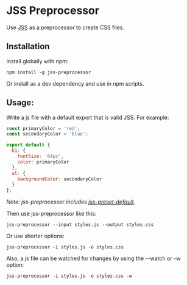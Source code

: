 # JSS Preprocessor

Use [JSS](https://github.com/cssinjs/jss) as a preprocessor to create CSS files.

## Installation

Install globally with npm:

```
npm install -g jss-preprocessor
```

Or install as a dev dependency and use in npm scripts.

## Usage:

Write a js file with a default export that is valid JSS. For example:

```javascript
const primaryColor = 'red';
const secondaryColor = 'blue';

export default {
  h1: {
    fontSize: '64px',
    color: primaryColor
  },
  ul: {
    backgroundColor: secondaryColor
  }
};
```

*Note: jss-preprocessor includes [jss-preset-default](https://github.com/cssinjs/jss-preset-default).*

Then use jss-preprocessor like this:

```
jss-preprocessor --input styles.js --output styles.css
```

Or use shorter options:

```
jss-preprocessor -i styles.js -o styles.css
```

Also, a js file can be watched for changes by using the --watch or -w option:

```
jss-preprocessor -i styles.js -o styles.css -w
```
